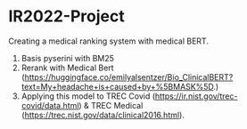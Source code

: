 # IR2022-Project

Creating a medical ranking system with medical BERT. 

1. Basis pyserini with BM25
2. Rerank with Medical Bert (https://huggingface.co/emilyalsentzer/Bio_ClinicalBERT?text=My+headache+is+caused+by+%5BMASK%5D.)
3. Applying this model to TREC Covid (https://ir.nist.gov/trec-covid/data.html) & TREC Medical (https://trec.nist.gov/data/clinical2016.html). 
